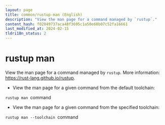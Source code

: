 ```yaml
---
layout: page
title: common/rustup-man (English)
description: "View the man page for a command managed by `rustup`."
content_hash: f02849737aca48f3695c1a50e60b07c52fa16661
last_modified_at: 2024-02-15
tldri18n_status: 2
---
```

# rustup man

View the man page for a command managed by `rustup`.
More information: <https://rust-lang.github.io/rustup>.

- View the man page for a given command from the default toolchain:

`rustup man `<span class="tldr-var badge badge-pill bg-dark-lm bg-white-dm text-white-lm text-dark-dm font-weight-bold">command</span>

- View the man page for a given command from the specified toolchain:

`rustup man --toolchain `<span class="tldr-var badge badge-pill bg-dark-lm bg-white-dm text-white-lm text-dark-dm font-weight-bold">command</span>
